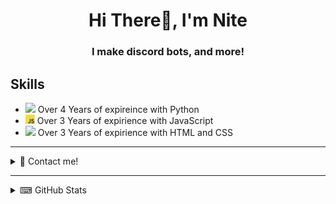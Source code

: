 <h1 align="center">Hi There👋, I'm Nite</h1>
<h3 align="center">I make discord bots, and more!</h3>

## Skills
- <img src=https://cdn3.iconfinder.com/data/icons/logos-and-brands-adobe/512/267_Python-512.png width=15> Over 4 Years of expireince with Python
- <img src=https://raw.githubusercontent.com/voodootikigod/logo.js/master/js.png width=15> Over 3 Years of expirience with JavaScript
- <img src=https://cdn.icon-icons.com/icons2/2107/PNG/512/file_type_html_icon_130541.png width=15> Over 3 Years of expirience with HTML and CSS

---
<details>
  <summary>👋 Contact me!</summary>
  
  - <img src=https://discord.com/assets/f8389ca1a741a115313bede9ac02e2c0.svg width=20 height=15> Nite#1764
  - :email: niteblock@gmail.com
  - <svg width="89" height="27" viewBox="0 0 89 27" fill="none" xmlns="http://www.w3.org/2000/svg"><g fill="#404145"><path d="m81.6 13.1h-3.1c-2 0-3.1 1.5-3.1 4.1v9.3h-6v-13.4h-2.5c-2 0-3.1 1.5-3.1 4.1v9.3h-6v-18.4h6v2.8c1-2.2 2.3-2.8 4.3-2.8h7.3v2.8c1-2.2 2.3-2.8 4.3-2.8h2zm-25.2 5.6h-12.4c.3 2.1 1.6 3.2 3.7 3.2 1.6 0 2.7-.7 3.1-1.8l5.3 1.5c-1.3 3.2-4.5 5.1-8.4 5.1-6.5 0-9.5-5.1-9.5-9.5 0-4.3 2.6-9.4 9.1-9.4 6.9 0 9.2 5.2 9.2 9.1 0 .9 0 1.4-.1 1.8zm-5.7-3.5c-.1-1.6-1.3-3-3.3-3-1.9 0-3 .8-3.4 3zm-22.9 11.3h5.2l6.6-18.3h-6l-3.2 10.7-3.2-10.8h-6zm-24.4 0h5.9v-13.4h5.7v13.4h5.9v-18.4h-11.6v-1.1c0-1.2.9-2 2.2-2h3.5v-5h-4.4c-4.3 0-7.2 2.7-7.2 6.6v1.5h-3.4v5h3.4z"></path></g><g fill="#1dbf73"><path d="m85.3 27c2 0 3.7-1.7 3.7-3.7s-1.7-3.7-3.7-3.7-3.7 1.7-3.7 3.7 1.7 3.7 3.7 3.7z"></path></g></svg> niteblock
</details>

---

<details>
  <summary>⌨ GitHub Stats</summary>

![Top Langs](https://github-readme-stats.vercel.app/api/top-langs/?username=niteblock&layout=compact&theme=radical)
![Stats](https://github-readme-stats.vercel.app/api?username=niteblock&layout=compact&theme=radical)

</details>
